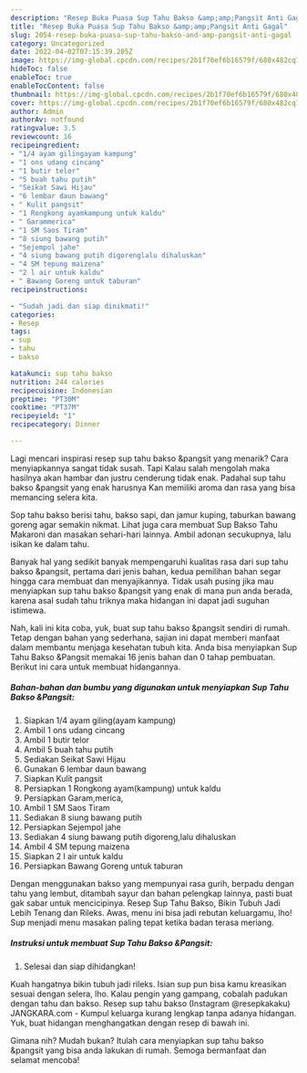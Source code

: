 ```yaml
---
description: "Resep Buka Puasa Sup Tahu Bakso &amp;amp;Pangsit Anti Gagal"
title: "Resep Buka Puasa Sup Tahu Bakso &amp;amp;Pangsit Anti Gagal"
slug: 2054-resep-buka-puasa-sup-tahu-bakso-and-amp-pangsit-anti-gagal
category: Uncategorized
date: 2022-04-02T07:15:39.205Z
image: https://img-global.cpcdn.com/recipes/2b1f70ef6b16579f/680x482cq70/sup-tahu-bakso-pangsit-foto-resep-utama.jpg
hideToc: false
enableToc: true
enableTocContent: false
thumbnail: https://img-global.cpcdn.com/recipes/2b1f70ef6b16579f/680x482cq70/sup-tahu-bakso-pangsit-foto-resep-utama.jpg
cover: https://img-global.cpcdn.com/recipes/2b1f70ef6b16579f/680x482cq70/sup-tahu-bakso-pangsit-foto-resep-utama.jpg
author: Admin
authorAv: notfound
ratingvalue: 3.5
reviewcount: 16
recipeingredient:
- "1/4 ayam gilingayam kampung"
- "1 ons udang cincang"
- "1 butir telor"
- "5 buah tahu putih"
- "Seikat Sawi Hijau"
- "6 lembar daun bawang"
- " Kulit pangsit"
- "1 Rongkong ayamkampung untuk kaldu"
- " Garammerica"
- "1 SM Saos Tiram"
- "8 siung bawang putih"
- "Sejempol jahe"
- "4 siung bawang putih digorenglalu dihaluskan"
- "4 SM tepung maizena"
- "2 l air untuk kaldu"
- " Bawang Goreng untuk taburan"
recipeinstructions:

- "Sudah jadi dan siap dinikmati!"
categories:
- Resep
tags:
- sup
- tahu
- bakso

katakunci: sup tahu bakso 
nutrition: 244 calories
recipecuisine: Indonesian
preptime: "PT30M"
cooktime: "PT37M"
recipeyield: "1"
recipecategory: Dinner

---
```



Lagi mencari inspirasi resep sup tahu bakso &amp;pangsit yang menarik? Cara menyiapkannya sangat tidak susah. Tapi Kalau salah mengolah maka hasilnya akan hambar dan justru cenderung tidak enak. Padahal sup tahu bakso &amp;pangsit yang enak harusnya Kan memiliki aroma dan rasa yang bisa memancing selera kita.


Sop tahu bakso berisi tahu, bakso sapi, dan jamur kuping, taburkan bawang goreng agar semakin nikmat. Lihat juga cara membuat Sup Bakso Tahu Makaroni dan masakan sehari-hari lainnya. Ambil adonan secukupnya, lalu isikan ke dalam tahu.

Banyak hal yang sedikit banyak mempengaruhi kualitas rasa dari sup tahu bakso &amp;pangsit, pertama dari jenis bahan, kedua pemilihan bahan segar hingga cara membuat dan menyajikannya. Tidak usah pusing jika mau menyiapkan sup tahu bakso &amp;pangsit yang enak di mana pun anda berada, karena asal sudah tahu triknya maka hidangan ini dapat jadi suguhan istimewa.


Nah, kali ini kita coba, yuk, buat sup tahu bakso &amp;pangsit sendiri di rumah. Tetap dengan bahan yang sederhana, sajian ini dapat memberi manfaat dalam membantu menjaga kesehatan tubuh kita. Anda bisa menyiapkan Sup Tahu Bakso &amp;Pangsit memakai 16 jenis bahan dan 0 tahap pembuatan. Berikut ini cara untuk membuat hidangannya.

<!--inarticleads1-->

##### Bahan-bahan dan bumbu yang digunakan untuk menyiapkan Sup Tahu Bakso &amp;Pangsit:

1. Siapkan 1/4 ayam giling(ayam kampung)
1. Ambil 1 ons udang cincang
1. Ambil 1 butir telor
1. Ambil 5 buah tahu putih
1. Sediakan Seikat Sawi Hijau
1. Gunakan 6 lembar daun bawang
1. Siapkan  Kulit pangsit
1. Persiapkan 1 Rongkong ayam(kampung) untuk kaldu
1. Persiapkan  Garam,merica,
1. Ambil 1 SM Saos Tiram
1. Sediakan 8 siung bawang putih
1. Persiapkan Sejempol jahe
1. Sediakan 4 siung bawang putih digoreng,lalu dihaluskan
1. Ambil 4 SM tepung maizena
1. Siapkan 2 l air untuk kaldu
1. Persiapkan  Bawang Goreng untuk taburan


Dengan menggunakan bakso yang mempunyai rasa gurih, berpadu dengan tahu yang lembut, ditambah sayur dan bahan pelengkap lainnya, pasti buat gak sabar untuk mencicipinya. Resep Sup Tahu Bakso, Bikin Tubuh Jadi Lebih Tenang dan Rileks. Awas, menu ini bisa jadi rebutan keluargamu, lho! Sup menjadi menu masakan paling tepat ketika badan terasa meriang. 

<!--inarticleads2-->

##### Instruksi untuk membuat Sup Tahu Bakso &amp;Pangsit:


1. Selesai dan siap dihidangkan!

Kuah hangatnya bikin tubuh jadi rileks. Isian sup pun bisa kamu kreasikan sesuai dengan selera, lho. Kalau pengin yang gampang, cobalah padukan dengan tahu dan bakso. Resep sup tahu bakso (Instagram @resepkakaku) JANGKARA.com - Kumpul keluarga kurang lengkap tanpa adanya hidangan. Yuk, buat hidangan menghangatkan dengan resep di bawah ini. 

Gimana nih? Mudah bukan? Itulah cara menyiapkan sup tahu bakso &amp;pangsit yang bisa anda lakukan di rumah. Semoga bermanfaat dan selamat mencoba!
